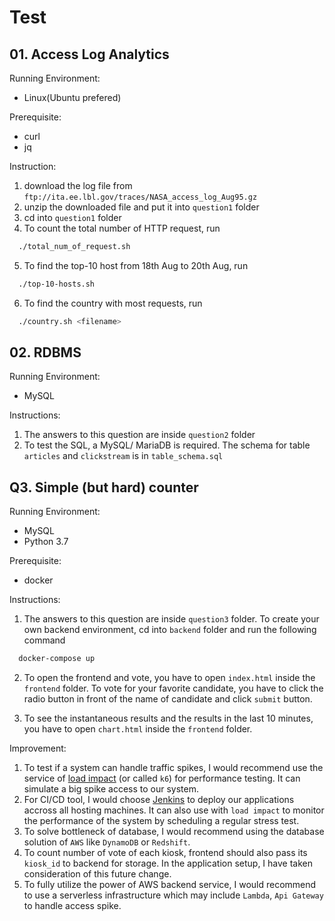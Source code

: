 # Test

## 01. Access Log Analytics
Running Environment:
  - Linux(Ubuntu prefered)

Prerequisite:
  - curl
  - jq

Instruction:
  1. download the log file from `ftp://ita.ee.lbl.gov/traces/NASA_access_log_Aug95.gz`
  2. unzip the downloaded file and put it into `question1` folder
  3. cd into `question1` folder
  4. To count the total number of HTTP request, run

```bash
  ./total_num_of_request.sh
```

  5. To find the top-10 host from 18th Aug to 20th Aug, run
```bash
  ./top-10-hosts.sh
```

  6. To find the country with most requests, run
```bash
  ./country.sh <filename>
```

## 02. RDBMS
Running Environment:
   - MySQL

Instructions:
  1. The answers to this question are inside `question2` folder
  2. To test the SQL, a MySQL/ MariaDB is required. The schema for table `articles` and `clickstream` is in `table_schema.sql`


## Q3. Simple (but hard) counter
Running Environment:
  - MySQL
  - Python 3.7

Prerequisite:
  - docker

Instructions:
  1. The answers to this question are inside `question3` folder. To create your own backend environment, cd into `backend` folder and run the following command

```bash
  docker-compose up
```
  2. To open the frontend and vote, you have to open `index.html` inside the `frontend` folder. To vote for your favorite candidate, you have to click the radio button in front of the name of candidate and click `submit` button.

  3. To see the instantaneous results and the results in the last 10 minutes, you have to open `chart.html` inside the `frontend` folder.

Improvement:
  1. To test if a system can handle traffic spikes, I would recommend use the service of [load impact](https://loadimpact.com) (or called `k6`) for performance testing. It can simulate a big spike access to our system.
  2. For CI/CD tool, I would choose [Jenkins](https://jenkins.io) to deploy our applications accross all hosting machines. It can also use with `load impact` to monitor the performance of the system by scheduling a regular stress test.
  3. To solve bottleneck of database, I would recommend using the database solution of `AWS` like `DynamoDB` or `Redshift`.
  4. To count number of vote of each kiosk, frontend should also pass its `kiosk_id` to backend for storage. In the application setup, I have taken consideration of this future change.
  5. To fully utilize the power of AWS backend service, I would recommend to use a serverless infrastructure which may include `Lambda`, `Api Gateway` to handle access spike.